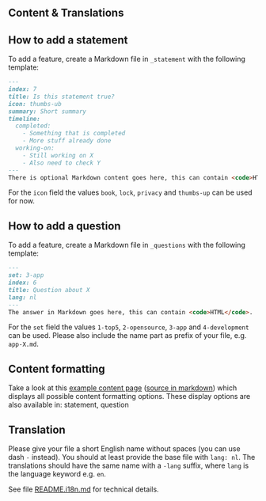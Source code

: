 Content & Translations
---------------------

## How to add a statement

To add a feature, create a Markdown file in `_statement` with the following template:
```md
---
index: 7
title: Is this statement true?
icon: thumbs-ub
summary: Short summary
timeline:
  completed:
    - Something that is completed
    - More stuff already done
  working-on:
    - Still working on X
    - Also need to check Y
---
There is optional Markdown content goes here, this can contain <code>HTML</code>.
```
For the `icon` field the values `book`, `lock`, `privacy` and `thumbs-up` can be used for now.

## How to add a question

To add a feature, create a Markdown file in `_questions` with the following template:
```md
---
set: 3-app
index: 6
title: Question about X
lang: nl
---
The answer in Markdown goes here, this can contain <code>HTML</code>.
```
For the `set` field the values `1-top5`, `2-opensource`, `3-app` and `4-development` can be used.
Please also include the name part as prefix of your file, e.g. `app-X.md`.

## Content formatting

Take a look at this [example content page](https://minvws.github.io/nl-covid19-notification-app-website/en/example-content-page) ([source in markdown](./example-content-page.md)) which displays all possible content formatting options. These display options are also available in: statement, question

## Translation

Please give your file a short English name without spaces (you can use dash `-` instead).
You should at least provide the base file with `lang: nl`.
The translations should have the same name with a `-lang` suffix, where `lang` is the language keyword e.g. `en`.

See file [README.i18n.md](README.i18n.md) for technical details.
